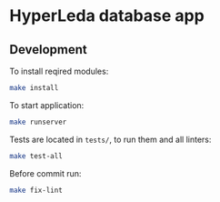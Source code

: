 # HyperLeda database app

## Development

To install reqired modules:

```bash
make install
```

To start application:

```bash
make runserver
```

Tests are located in `tests/`, to run them and all linters:

```bash
make test-all
```

Before commit run:

```bash
make fix-lint
```
